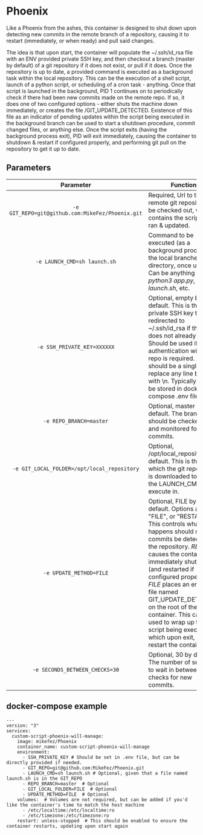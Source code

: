# Phoenix
Like a Phoenix from the ashes, this container is designed to shut down upon detecting new commits in the remote branch of a repository, causing it to restart (immediately, or when ready) and pull said changes.

The idea is that upon start, the container will populate the ~/.ssh/id_rsa file with an ENV provided private SSH key, and then checkout a branch (master by default) of a git repository if it does not exist, or pull if it does. Once the repository is up to date, a provided command is executed as a background task within the local repository. This can be the execution of a shell script, launch of a python script, or scheduling of a cron task - anything. Once that script is launched in the background, PID 1 continues on to periodically check if there had been new commits made on the remote repo. If so, it does one of two configured options - either shuts the machine down immediately, or creates the file /GIT_UPDATE_DETECTED. Existence of this file as an indicator of pending updates within the script being executed in the background branch can be used to start a shutdown procedure, commit changed files, or anything else. Once the script exits (having the background process exit), PID will exit immediately, causing the container to shutdown & restart if configured properly, and performing git pull on the repository to get it up to date.

## Parameters

| Parameter | Function |
| :----: | --- |
| `-e GIT_REPO=git@github.com:MikeFez/Phoenix.git` | Required, Url to the remote git repository to be checked out, which contains the script to be ran & updated. |
| `-e LAUNCH_CMD=sh launch.sh` | Command to be executed (as a background process) in the local branches directory, once updated. Can be anything - _python3 app.py_, _sh launch.sh_, etc. |
| `-e SSH_PRIVATE_KEY=XXXXXX` | Optional, empty by default. This is the private SSH key that is redirected to ~/.ssh/id_rsa if the file does not already exist. Should be used if authentication with git repo is required. As this should be a single line, replace any line breaks with \n. Typically should be stored in docker-compose .env file.  |
| `-e REPO_BRANCH=master` | Optional, master by default. The branch that should be checked out and monitored for new commits. |
| `-e GIT_LOCAL_FOLDER=/opt/local_repository` | Optional, /opt/local_repository by default. This is the folder which the git repository is downloaded to, and the LAUNCH_CMD shall execute in. |
| `-e UPDATE_METHOD=FILE` | Optional, FILE by default. Options are "FILE", or "RESTART". This controls what happens should new commits be detected in the repository. _RESTART_ causes the container to immediately shut down (and restarted if configured properly), _FILE_ places an empty file named GIT_UPDATE_DETECTED on the root of the container. This can be used to wrap up the script being executed, which upon exit, will restart the container. |
| `-e SECONDS_BETWEEN_CHECKS=30` | Optional, 30 by default. The number of seconds to wait in between checks for new commits. |

## docker-compose example

```
---
version: "3"
services:
  custom-script-phoenix-will-manage:
    image: mikefez/Phoenix
    container_name: custom-script-phoenix-will-manage
    environment:
      - SSH_PRIVATE_KEY # Should be set in .env file, but can be directly provided if needed.
      - GIT_REPO=git@github.com:MikeFez/Phoenix.git
      - LAUNCH_CMD=sh launch.sh # Optional, given that a file named launch.sh is in the GIT_REPO
      - REPO_BRANCH=master  # Optional
      - GIT_LOCAL_FOLDER=FILE  # Optional
      - UPDATE_METHOD=FILE  # Optional
    volumes:  # Volumes are not required, but can be added if you'd like the container's time to match the host machine
      - /etc/localtime:/etc/localtime:ro 
      - /etc/timezone:/etc/timezone:ro
    restart: unless-stopped  # This should be enabled to ensure the container restarts, updating upon start again
```
